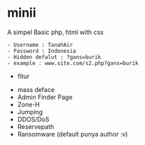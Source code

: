 # minii
A simpel Basic php, html with css
```
- Username : TanahAir
- Password : Indonesia
- Hidden defalut : ?gans=burik
- example : www.site.com/s2.php?gans=burik
```
* fitur <br>
- mass deface
- Admin Finder Page
- Zone-H
- Jumping
- DDOS/DoS
- Reservepath
- Ransomware (default punya author :v)
